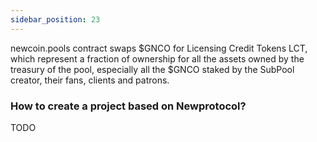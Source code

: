 ```yaml
---
sidebar_position: 23
---
```

newcoin.pools contract swaps $GNCO for Licensing Credit Tokens LCT, which represent a fraction of ownership for all the assets owned by the treasury of the pool, especially all the $GNCO staked by the SubPool creator, their fans, clients and patrons. 

### How to create a project based on Newprotocol?

TODO